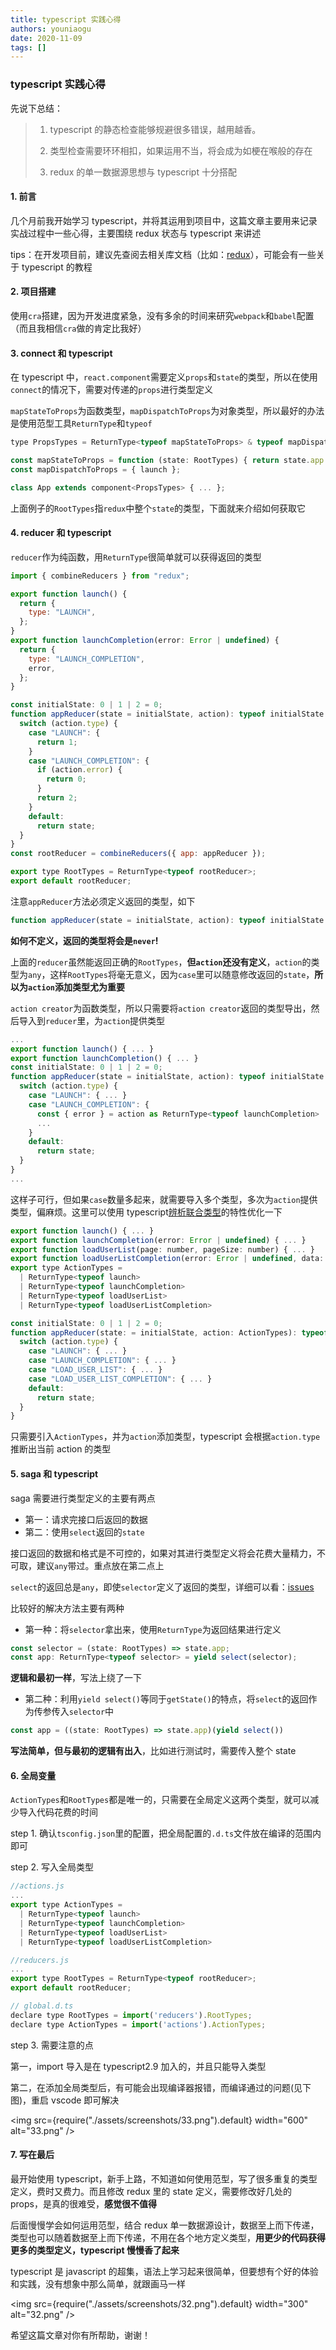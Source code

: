 ```yaml
---
title: typescript 实践心得
authors: youniaogu
date: 2020-11-09
tags: []
---
```


### typescript 实践心得

先说下总结：

> 1. typescript 的静态检查能够规避很多错误，越用越香。
>
> 2. 类型检查需要环环相扣，如果运用不当，将会成为如梗在喉般的存在
>
> 3. redux 的单一数据源思想与 typescript 十分搭配

#### 1. 前言

几个月前我开始学习 typescript，并将其运用到项目中，这篇文章主要用来记录实战过程中一些心得，主要围绕 redux 状态与 typescript 来讲述

tips：在开发项目前，建议先查阅去相关库文档（比如：[redux](https://redux.js.org/recipes/usage-with-typescript)），可能会有一些关于 typescript 的教程

#### 2. 项目搭建

使用`cra`搭建，因为开发进度紧急，没有多余的时间来研究`webpack`和`babel`配置（而且我相信`cra`做的肯定比我好）

#### 3. connect 和 typescript

在 typescript 中，`react.component`需要定义`props`和`state`的类型，所以在使用`connect`的情况下，需要对传递的`props`进行类型定义

`mapStateToProps`为函数类型，`mapDispatchToProps`为对象类型，所以最好的办法是使用范型工具`ReturnType`和`typeof`

```javascript
type PropsTypes = ReturnType<typeof mapStateToProps> & typeof mapDispatchToProps & { ... };

const mapStateToProps = function (state: RootTypes) { return state.app };
const mapDispatchToProps = { launch };

class App extends component<PropsTypes> { ... };
```

上面例子的`RootTypes`指`redux`中整个`state`的类型，下面就来介绍如何获取它

#### 4. reducer 和 typescript

`reducer`作为纯函数，用`ReturnType`很简单就可以获得返回的类型

```javascript
import { combineReducers } from "redux";

export function launch() {
  return {
    type: "LAUNCH",
  };
}
export function launchCompletion(error: Error | undefined) {
  return {
    type: "LAUNCH_COMPLETION",
    error,
  };
}

const initialState: 0 | 1 | 2 = 0;
function appReducer(state = initialState, action): typeof initialState {
  switch (action.type) {
    case "LAUNCH": {
      return 1;
    }
    case "LAUNCH_COMPLETION": {
      if (action.error) {
        return 0;
      }
      return 2;
    }
    default:
      return state;
  }
}
const rootReducer = combineReducers({ app: appReducer });

export type RootTypes = ReturnType<typeof rootReducer>;
export default rootReducer;
```

注意`appReducer`方法必须定义返回的类型，如下

```javascript
function appReducer(state = initialState, action): typeof initialState { ... }
```

**如何不定义，返回的类型将会是`never`!**

上面的`reducer`虽然能返回正确的`RootTypes`，**但`action`还没有定义**，`action`的类型为`any`，这样`RootTypes`将毫无意义，因为`case`里可以随意修改返回的`state`，**所以为`action`添加类型尤为重要**

`action creator`为函数类型，所以只需要将`action creator`返回的类型导出，然后导入到`reducer`里，为`action`提供类型

```javascript
...
export function launch() { ... }
export function launchCompletion() { ... }
const initialState: 0 | 1 | 2 = 0;
function appReducer(state = initialState, action): typeof initialState {
  switch (action.type) {
    case "LAUNCH": { ... }
    case "LAUNCH_COMPLETION": {
      const { error } = action as ReturnType<typeof launchCompletion>
      ...
    }
    default:
      return state;
  }
}
...
```

这样子可行，但如果`case`数量多起来，就需要导入多个类型，多次为`action`提供类型，偏麻烦。这里可以使用 typescript[辨析联合类型](https://jkchao.github.io/typescript-book-chinese/typings/discrominatedUnion.html#%E8%AF%A6%E7%BB%86%E7%9A%84%E6%A3%80%E6%9F%A5)的特性优化一下

```javascript
export function launch() { ... }
export function launchCompletion(error: Error | undefined) { ... }
export function loadUserList(page: number, pageSize: number) { ... }
export function loadUserListCompletion(error: Error | undefined, data: {[key: string]: any}) { ... }
export type ActionTypes =
  | ReturnType<typeof launch>
  | ReturnType<typeof launchCompletion>
  | ReturnType<typeof loadUserList>
  | ReturnType<typeof loadUserListCompletion>

const initialState: 0 | 1 | 2 = 0;
function appReducer(state: = initialState, action: ActionTypes): typeof initialState {
  switch (action.type) {
    case "LAUNCH": { ... }
    case "LAUNCH_COMPLETION": { ... }
    case "LOAD_USER_LIST": { ... }
    case "LOAD_USER_LIST_COMPLETION": { ... }
    default:
      return state;
  }
}
```

只需要引入`ActionTypes`，并为`action`添加类型，typescript 会根据`action.type`推断出当前 action 的类型

#### 5. saga 和 typescript

saga 需要进行类型定义的主要有两点

- 第一：请求完接口后返回的数据
- 第二：使用`select`返回的`state`

接口返回的数据和格式是不可控的，如果对其进行类型定义将会花费大量精力，不可取，建议`any`带过。重点放在第二点上

`select`的返回总是`any`，即使`selector`定义了返回的类型，详细可以看：[issues](https://github.com/redux-saga/redux-saga/issues/970)

比较好的解决方法主要有两种

- 第一种：将`selector`拿出来，使用`ReturnType`为返回结果进行定义

```javascript
const selector = (state: RootTypes) => state.app;
const app: ReturnType<typeof selector> = yield select(selector);
```

**逻辑和最初一样**，写法上绕了一下

- 第二种：利用`yield select()`等同于`getState()`的特点，将`select`的返回作为传参传入`selector`中

```javascript
const app = ((state: RootTypes) => state.app)(yield select())
```

**写法简单，但与最初的逻辑有出入**，比如进行测试时，需要传入整个 state

#### 6. 全局变量

`ActionTypes`和`RootTypes`都是唯一的，只需要在全局定义这两个类型，就可以减少导入代码花费的时间

step 1. 确认`tsconfig.json`里的配置，把全局配置的`.d.ts`文件放在编译的范围内即可

step 2. 写入全局类型

```javascript
//actions.js
...
export type ActionTypes =
  | ReturnType<typeof launch>
  | ReturnType<typeof launchCompletion>
  | ReturnType<typeof loadUserList>
  | ReturnType<typeof loadUserListCompletion>

//reducers.js
...
export type RootTypes = ReturnType<typeof rootReducer>;
export default rootReducer;

// global.d.ts
declare type RootTypes = import('reducers').RootTypes;
declare type ActionTypes = import('actions').ActionTypes;
```

step 3. 需要注意的点

第一，import 导入是在 typescript2.9 加入的，并且只能导入类型

第二，在添加全局类型后，有可能会出现编译器报错，而编译通过的问题(见下图)，重启 vscode 即可解决

<img src={require("./assets/screenshots/33.png").default} width="600" alt="33.png" />

#### 7. 写在最后

最开始使用 typescript，新手上路，不知道如何使用范型，写了很多重复的类型定义，费时又费力。而且修改 redux 里的 state 定义，需要修改好几处的 props，是真的很难受，**感觉很不值得**

后面慢慢学会如何运用范型，结合 redux 单一数据源设计，数据至上而下传递，类型也可以随着数据至上而下传递，不用在各个地方定义类型，**用更少的代码获得更多的类型定义，typescript 慢慢香了起来**

typescript 是 javascript 的超集，语法上学习起来很简单，但要想有个好的体验和实践，没有想象中那么简单，就跟画马一样

<img src={require("./assets/screenshots/32.png").default} width="300" alt="32.png" />

希望这篇文章对你有所帮助，谢谢！
